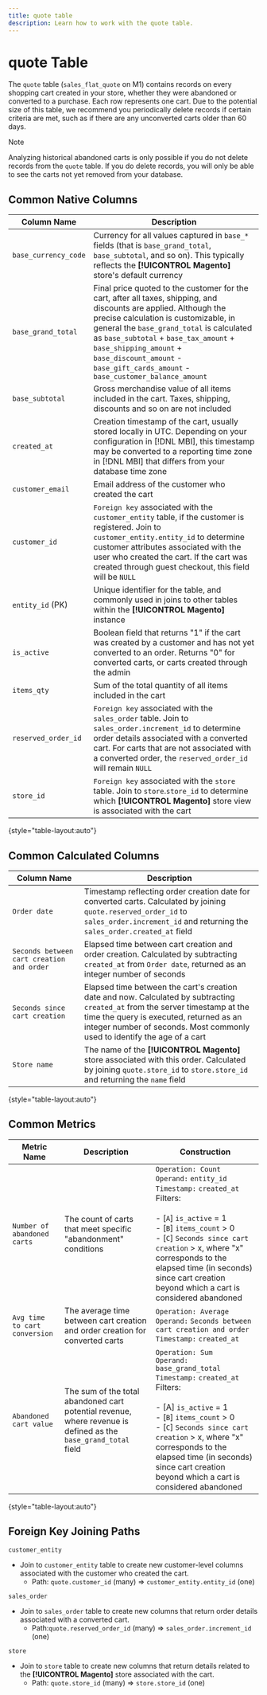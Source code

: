 ```yaml
---
title: quote table
description: Learn how to work with the quote table.
---
```

# quote Table

The `quote` table (`sales_flat_quote` on M1) contains records on every shopping cart created in your store, whether they were abandoned or converted to a purchase. Each row represents one cart. Due to the potential size of this table, we recommend you periodically delete records if certain criteria are met, such as if there are any unconverted carts older than 60 days.

>[!NOTE]
>
>Analyzing historical abandoned carts is only possible if you do not delete records from the `quote` table. If you do delete records, you will only be able to see the carts not yet removed from your database.

## Common Native Columns

|**Column Name**|**Description**|
|---|---|
|`base_currency_code`|Currency for all values captured in `base_*` fields (that is `base_grand_total`, `base_subtotal`, and so on). This typically reflects the **[!UICONTROL Magento]** store's default currency|
|`base_grand_total`|Final price quoted to the customer for the cart, after all taxes, shipping, and discounts are applied. Although the precise calculation is customizable, in general the `base_grand_total` is calculated as `base_subtotal` + `base_tax_amount` + `base_shipping_amount` + `base_discount_amount` - `base_gift_cards_amount` - `base_customer_balance_amount`|
|`base_subtotal`|Gross merchandise value of all items included in the cart. Taxes, shipping, discounts and so on are not included|
|`created_at`|Creation timestamp of the cart, usually stored locally in UTC. Depending on your configuration in [!DNL MBI], this timestamp may be converted to a reporting time zone in [!DNL MBI] that differs from your database time zone|
|`customer_email`|Email address of the customer who created the cart|
|`customer_id`|`Foreign key` associated with the `customer_entity` table, if the customer is registered. Join to `customer_entity.entity_id` to determine customer attributes associated with the user who created the cart. If the cart was created through guest checkout, this field will be `NULL`|
|`entity_id` (PK)|Unique identifier for the table, and commonly used in joins to other tables within the **[!UICONTROL Magento]** instance|
|`is_active`|Boolean field that returns "1" if the cart was created by a customer and has not yet converted to an order. Returns "0" for converted carts, or carts created through the admin|
|`items_qty`|Sum of the total quantity of all items included in the cart|
|`reserved_order_id`|`Foreign key` associated with the `sales_order` table. Join to `sales_order.increment_id` to determine order details associated with a converted cart. For carts that are not associated with a converted order, the `reserved_order_id` will remain `NULL`|
|`store_id`|`Foreign key` associated with the `store` table. Join to `store`.`store_id` to determine which **[!UICONTROL Magento]** store view is associated with the cart|

{style="table-layout:auto"}

## Common Calculated Columns

|**Column Name**|**Description**|
|---|---|
|`Order date`|Timestamp reflecting order creation date for converted carts. Calculated by joining `quote.reserved_order_id` to `sales_order.increment_id` and returning the `sales_order.created_at` field |
|`Seconds between cart creation and order`|Elapsed time between cart creation and order creation. Calculated by subtracting `created_at` from `Order date`, returned as an integer number of seconds|
|`Seconds since cart creation`|Elapsed time between the cart's creation date and now. Calculated by subtracting `created_at` from the server timestamp at the time the query is executed, returned as an integer number of seconds. Most commonly used to identify the age of a cart|
|`Store name`|The name of the **[!UICONTROL Magento]** store associated with this order. Calculated by joining `quote.store_id` to `store.store_id` and returning the `name` field|

{style="table-layout:auto"}

## Common Metrics

|**Metric Name**|**Description**|**Construction**|
|---|---|---|
|`Number of abandoned carts`|The count of carts that meet specific "abandonment" conditions|`Operation: Count`<br/>`Operand:` `entity_id`<br/>`Timestamp:` `created_at`<br/>Filters:<br><br>- \[`A`\] `is_active` = 1<br>- \[`B`\] `items_count` > 0<br>- \[`C`\] `Seconds since cart creation` > x, where "x" corresponds to the elapsed time (in seconds) since cart creation beyond which a cart is considered abandoned|
|`Avg time to cart conversion`|The average time between cart creation and order creation for converted carts|`Operation: Average`<br>`Operand:` `Seconds between cart creation and order`<br>`Timestamp:` `created_at`|
|`Abandoned cart value`|The sum of the total abandoned cart potential revenue, where revenue is defined as the `base_grand_total` field|`Operation: Sum`<br>`Operand:` `base_grand_total`<br>`Timestamp:` `created_at`<br>Filters:<br><br>- \[A\] `is_active` = 1<br>- \[`B`\] `items_count` > 0<br>- \[`C`\] `Seconds since cart creation` > x, where "x" corresponds to the elapsed time (in seconds) since cart creation beyond which a cart is considered abandoned|

{style="table-layout:auto"}

## Foreign Key Joining Paths

`customer_entity`

*  Join to `customer_entity` table to create new customer-level columns associated with the customer who created the cart.
   *  Path: `quote.customer_id` (many) => `customer_entity.entity_id` (one)

`sales_order`

*  Join to `sales_order` table to create new columns that return order details associated with a converted cart.
   *  Path:`quote.reserved_order_id` (many) => `sales_order.increment_id` (one)

`store`

*  Join to `store` table to create new columns that return details related to the **[!UICONTROL Magento]** store associated with the cart.
   *  Path: `quote.store_id` (many) => `store.store_id` (one)
